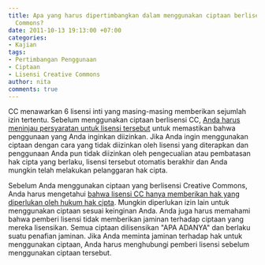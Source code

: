 ```yaml
---
title: Apa yang harus dipertimbangkan dalam menggunakan ciptaan berlisensi Creative
  Commons?
date: 2011-10-13 19:13:00 +07:00
categories:
- Kajian
tags:
- Pertimbangan Penggunaan
- Ciptaan
- Lisensi Creative Commons
author: nita
comments: true
---
```


CC menawarkan 6 lisensi inti yang masing-masing memberikan sejumlah izin tertentu. Sebelum menggunakan ciptaan berlisensi CC, [Anda harus meninjau persyaratan untuk lisensi tersebut](http://creativecommons.org/about/licenses/) untuk memastikan bahwa penggunaan yang Anda inginkan diizinkan. Jika Anda ingin menggunakan ciptaan dengan cara yang tidak diizinkan oleh lisensi yang diterapkan dan penggunaan Anda pun tidak diizinkan oleh pengecualian atau pembatasan hak cipta yang berlaku, lisensi tersebut otomatis berakhir dan Anda mungkin telah melakukan pelanggaran hak cipta.

Sebelum Anda menggunakan ciptaan yang berlisensi Creative Commons, Anda harus mengetahui [bahwa lisensi CC hanya memberikan hak yang diperlukan oleh hukum hak cipta](http://creativecommons.or.id/faq/#Apakah_lisensi_Creative_Commons_akan_memberikan_semua_hak_yang_saya_perlukan_untuk_menggunakan_suatu_ciptaan.3F). Mungkin diperlukan izin lain untuk menggunakan ciptaan sesuai keinginan Anda. Anda juga harus memahami bahwa pemberi lisensi tidak memberikan jaminan terhadap ciptaan yang mereka lisensikan. Semua ciptaan dilisensikan "APA ADANYA" dan berlaku suatu penafian jaminan. Jika Anda meminta jaminan terhadap hak untuk menggunakan ciptaan, Anda harus menghubungi pemberi lisensi sebelum menggunakan ciptaan tersebut.
